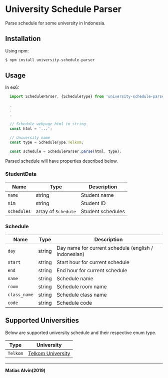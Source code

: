 # University Schedule Parser
Parse schedule for some university in Indonesia.

## Installation

Using npm:
```sh
$ npm install university-schedule-parser
```

## Usage

In es6:
```javascript
  import ScheduleParser, {ScheduleType} from 'university-schedule-parser';

  .
  .
  .

  // Schedule webpage html in string
  const html = '...';

  // University name
  const type = ScheduleType.Telkom;
  
  const schedule = ScheduleParser.parse(html, type);
```

Parsed schedule will have properties described below.

### StudentData
| Name        | Type                | Description       |
|-------------|---------------------|-------------------|
| `name`      | string              | Student name      |
| `nim`       | string              | Student ID        |
| `schedules` | array of `Schedule` | Student schedules |

### Schedule
| Name         | Type   | Description                                          |
|--------------|--------|------------------------------------------------------|
| `day`        | string | Day name for current schedule (english / indonesian) |
| `start`      | string | Start hour for current schedule                      |
| `end`        | string | End hour for current schedule                        |
| `name`       | string | Schedule name                                        |
| `room`       | string | Schedule room name                                   |
| `class_name` | string | Schedule class name                                  |
| `code`       | string | Schedule code                                        |

## Supported Universities
Below are supported university schedule and their respective enum type.

| Type     | University                                           |
|----------|------------------------------------------------------|
| `Telkom` | [Telkom University](https://telkomuniversity.ac.id/) |

---
**Matias Alvin(2019)**
